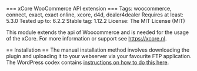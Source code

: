 === xCore WooCommerce API extension ===
Tags: woocommerce, connect, exact, exact online, xcore, d4d, dealer4dealer
Requires at least: 5.3.0
Tested up to: 6.2.2
Stable tag: 1.12.2
License: The MIT License (MIT)

This module extends the api of Woocommerce and is needed for the usage of the xCore. For more information or support see https://xcore.nl.

== Installation ==
The manual installation method involves downloading the plugin and uploading it to your webserver via your favourite FTP application. The WordPress codex contains [instructions on how to do this here](https://wordpress.org/support/article/managing-plugins/#manual-plugin-installation).
